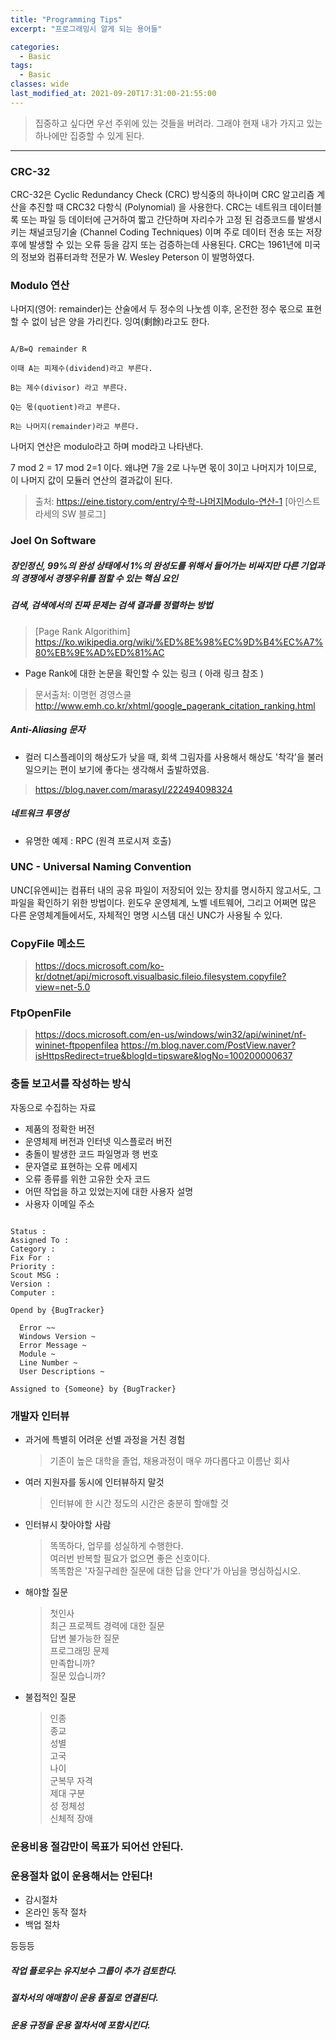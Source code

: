 ```yaml
---
title: "Programming Tips"
excerpt: "프로그래밍시 알게 되는 용어들"

categories:
  - Basic
tags:
  - Basic
classes: wide
last_modified_at: 2021-09-20T17:31:00-21:55:00
---
```


> 집중하고 싶다면 우선 주위에 있는 것들을 버려라. 그래야 현재 내가 가지고 있는 하나에만 집중할 수 있게 된다. 

***

### CRC-32
 
CRC-32은 Cyclic Redundancy Check (CRC) 방식중의 하나이며 CRC 알고리즘 계산을 추진할 때 CRC32 다항식 (Polynomial) 을 사용한다. CRC는 네트워크 데이터블록 또는 파일 등 데이터에 근거하여 짧고 간단하며 자리수가 고정 된 검증코드를 발생시키는 채널코딩기술 (Channel Coding Techniques) 이며 주로 데이터 전송 또는 저장 후에 발생할 수 있는 오류 등을 감지 또는 검증하는데 사용된다. CRC는 1961년에 미국의 정보와 컴퓨터과학 전문가 W. Wesley Peterson 이 발명하였다. 

### Modulo 연산 

나머지(영어: remainder)는 산술에서 두 정수의 나눗셈 이후, 온전한 정수 몫으로 표현할 수 없이 남은 양을 가리킨다. 잉여(剩餘)라고도 한다.

```

A/B=Q remainder R 

이때 A는 피제수(dividend)라고 부른다.

B는 제수(divisor) 라고 부른다.

Q는 몫(quotient)라고 부른다.

R는 나머지(remainder)라고 부른다.

```

나머지 연산은 modulo라고 하며 mod라고 나타낸다.

7 mod 2 = 17 mod 2=1 이다. 왜냐면 7을 2로 나누면 몫이 3이고 나머지가 1이므로, 이 나머지 값이 모듈러 연산의 결과값이 된다.


> 출처: <https://eine.tistory.com/entry/수학-나머지Modulo-연산-1> [아인스트라세의 SW 블로그]

### Joel On Software 

##### 장인정신, 99%의 완성 상태에서 1%의 완성도를 위해서 들어가는 비싸지만 다른 기업과의 경쟁에서 경쟁우위를 점할 수 있는 핵심 요인 

##### 검색, 검색에서의 진짜 문제는 검색 결과를 정렬하는 방법 

> [Page Rank Algorithim]  <https://ko.wikipedia.org/wiki/%ED%8E%98%EC%9D%B4%EC%A7%80%EB%9E%AD%ED%81%AC>

- Page Rank에 대한 논문을 확인할 수 있는 링크 ( 아래 링크 참조 )

> 문서출처: 이명헌 경영스쿨 http://www.emh.co.kr/xhtml/google_pagerank_citation_ranking.html

##### Anti-Aliasing 문자 

- 컬러 디스플레이의 해상도가 낮을 때, 회색 그림자를 사용해서 해상도 '착각'을 불러 일으키는 편이 보기에 좋다는 생각해서 출발하였음. 

> https://blog.naver.com/marasyl/222494098324

##### 네트워크 투명성 

- 유명한 예제 : RPC (원격 프로시져 호출)

### UNC - Universal Naming Convention

UNC[유엔씨]는 컴퓨터 내의 공유 파일이 저장되어 있는 장치를 명시하지 않고서도, 그 파일을 확인하기 위한 방법이다. 윈도우 운영체계, 노벨 네트웨어, 그리고 어쩌면 많은 다른 운영체계들에서도, 자체적인 명명 시스템 대신 UNC가 사용될 수 있다.

### CopyFile 메소드 

> https://docs.microsoft.com/ko-kr/dotnet/api/microsoft.visualbasic.fileio.filesystem.copyfile?view=net-5.0

### FtpOpenFile

> https://docs.microsoft.com/en-us/windows/win32/api/wininet/nf-wininet-ftpopenfilea
> https://m.blog.naver.com/PostView.naver?isHttpsRedirect=true&blogId=tipsware&logNo=100200000637

### 충돌 보고서를 작성하는 방식 

자동으로 수집하는 자료    

- 제품의 정확한 버전 
- 운영체제 버전과 인터넷 익스플로러 버전 
- 충돌이 발생한 코드 파일명과 행 번호 
- 문자열로 표현하는 오류 메세지
- 오류 종류를 위한 고유한 숫자 코드 
- 어떤 작업을 하고 있었는지에 대한 사용자 설명
- 사용자 이메일 주소 

```

Status :
Assigned To :
Category :
Fix For :
Priority :
Scout MSG :
Version :
Computer :

Opend by {BugTracker}

  Error ~~
  Windows Version ~
  Error Message ~ 
  Module ~
  Line Number ~
  User Descriptions ~

Assigned to {Someone} by {BugTracker}

```

### 개발자 인터뷰 

- 과거에 특별히 어려운 선별 과정을 거친 경험 
  > 기존이 높은 대학을 졸업, 채용과정이 매우 까다롭다고 이름난 회사 
- 여러 지원자를 동시에 인터뷰하지 말것 
  > 인터뷰에 한 시간 정도의 시간은 충분히 할애할 것 
- 인터뷰시 찾아야할 사람
  > 똑똑하다, 업무를 성실하게 수행한다.   
  > 여러번 반복할 필요가 없으면 좋은 신호이다.  
  > 똑똑함은 '자질구레한 질문에 대한 답을 안다'가 아님을 명심하십시오.  
- 해야할 질문 
  > 첫인사  
  > 최근 프로젝트 경력에 대한 질문  
  > 답변 불가능한 질문  
  > 프로그래밍 문제  
  > 만족합니까?  
  > 질문 있습니까?  
- 불접적인 질문
  > 인종  
  > 종교  
  > 성별  
  > 고국  
  > 나이  
  > 군복무 자격    
  > 제대 구분  
  > 성 정체성  
  > 신체적 장애  


### 운용비용 절감만이 목표가 되어선 안된다. 

### 운용절차 없이 운용해서는 안된다! 

- 감시절차 
- 온라인 동작 절차
- 백업 절차 

등등등 

##### 작업 플로우는 유지보수 그룹이 추가 검토한다.
##### 절차서의 애매함이 운용 품질로 연결된다. 
##### 운용 규정을 운용 절차서에 포함시킨다.